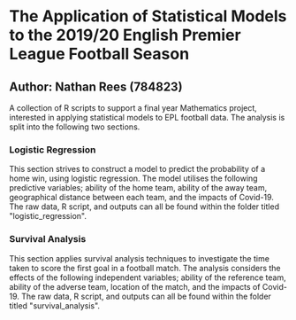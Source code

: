 # The Application of Statistical Models to the 2019/20 English Premier League Football Season
## Author: Nathan Rees (784823)

A collection of R scripts to support a final year Mathematics project, interested in applying statistical models to EPL football data. The analysis is split into the following two sections.

### Logistic Regression
This section strives to construct a model to predict the probability of a home win, using logistic regression. The model utilises the following predictive variables; ability of the home team, ability of the away team, geographical distance between each team, and the impacts of Covid-19. The raw data, R script, and outputs can all be found within the folder titled "logistic_regression".

### Survival Analysis
This section applies survival analysis techniques to investigate the time taken to score the first goal in a football match. The analysis considers the effects of the following independent variables; ability of the reference team, ability of the adverse team, location of the match, and the impacts of Covid-19. The raw data, R script, and outputs can all be found within the folder titled "survival_analysis".